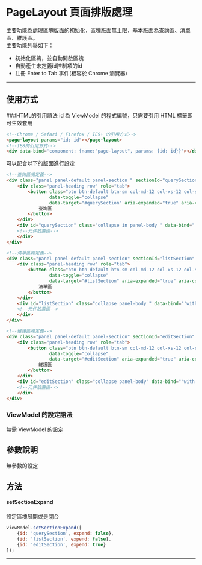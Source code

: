# PageLayout 頁面排版處理

主要功能為處理區塊版面的初始化，區塊版面無上限，基本版面為查詢區、清單區、維護區。  
主要功能列舉如下：
* 初始化區塊，並自動開啟區塊
* 自動產生未定義id控制項的id
* 註冊 Enter to Tab 事件(相容於 Chrome 瀏覽器)

---

## 使用方式

###HTML的引用語法
id 為 ViewModel 的程式編號，只需要引用 HTML 標籤即可生效套用  
```html
<!--Chrome / Safari / Firefox / IE9+ 的引用方式-->
<page-layout params="id: id"></page-layout>
<!--IE8的引用方式-->
<div data-bind='component: {name:"page-layout", params: {id: id}}'></div>
```
可以配合以下的版面進行設定
```html
<!--查詢區塊定義-->
<div class="panel panel-default panel-section " sectionId="querySection" style="display:none;">
    <div class="panel-heading row" role="tab">
        <button class="btn btn-default btn-sm col-md-12 col-xs-12 col-sm-12" type="button"
                data-toggle="collapse"
                data-target="#querySection" aria-expanded="true" aria-controls="querySection">
            查詢區
        </button>
    </div>
    <div id="querySection" class="collapse in panel-body " data-bind="'with': querySection">
    <!--元件放置區-->
    </div>
</div>

<!--清單區塊定義-->
<div class="panel panel-default panel-section" sectionId="listSection" style="display:none;">
    <div class="panel-heading row" role="tab">
        <button class="btn btn-default btn-sm col-md-12 col-xs-12 col-sm-12 " type="button"
                data-toggle="collapse"
                data-target="#listSection" aria-expanded="true" aria-controls="listSection">
            清單區
        </button>
    </div>
    <div id="listSection" class="collapse panel-body " data-bind="'with': listSection">
    <!--元件放置區-->
    </div>
</div>

<!--維護區塊定義-->
<div class="panel panel-default panel-section" sectionId="editSection" style="display:none;">
    <div class="panel-heading row" role="tab">
        <button class="btn btn-default btn-sm col-md-12 col-xs-12 col-sm-12 " type="button"
                data-toggle="collapse"
                data-target="#editSection" aria-expanded="true" aria-controls="editSection">
            維護區
        </button>
    </div>
    <div id="editSection" class="collapse panel-body" data-bind="'with': editSection">
    <!--元件放置區-->
    </div>
</div>
```

### ViewModel 的設定語法
無需 ViewModel 的設定

## 參數說明
無參數的設定

## 方法
#### setSectionExpand
設定區塊展開或是閉合
```javascript
viewModel.setSectionExpand([
    {id: 'querySection', expend: false},
    {id: 'listSection', expend: false},
    {id: 'editSection', expend: true}
]);
```
---